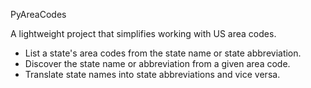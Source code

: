 PyAreaCodes

A lightweight project that simplifies working with US area codes.

- List a state's area codes from the state name or state abbreviation.
- Discover the state name or abbreviation from a given area code.
- Translate state names into state abbreviations and vice versa.